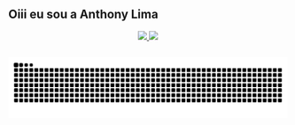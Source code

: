 ## Oiii eu sou a Anthony Lima
<div align="center">
  <a href="https://github.com/rafaballerini">
  <img height="180em" src="https://github-readme-stats.vercel.app/api?username=anthonylimax&show_icons=true&theme=dark&include_all_commits=true&count_private=true"/>
  <img height="180em" src="https://github-readme-stats.vercel.app/api/top-langs/?username=anthonylimax&layout=compact&langs_count=7&theme=light"/>
</div>
  
  ##
  ![Snake animation](https://github.com/anthonylimax/anthonylimax/blob/output/github-contribution-grid-snake.svg)
 
</div>
